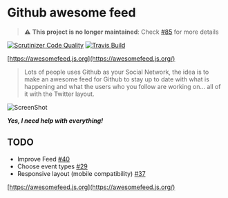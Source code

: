 # Github awesome feed

> :warning: **This project is no longer maintained**: Check [#85](https://github.com/arojunior/awesome-feed/issues/85) for more details

[![Scrutinizer Code Quality](https://scrutinizer-ci.com/g/arojunior/awesome-feed/badges/quality-score.png?b=master)](https://scrutinizer-ci.com/g/arojunior/awesome-feed/?branch=master) [![Travis Build](https://travis-ci.org/arojunior/awesome-feed.svg?branch=master)](https://travis-ci.org/arojunior/awesome-feed)

[https://awesomefeed.js.org](https://awesomefeed.js.org/)

> Lots of people uses Github as your Social Network, the idea is to make an awesome feed for Github to stay up to date with what is happening and what the users who you follow are working on... all of it with the Twitter layout.

![ScreenShot](https://image.ibb.co/e3OwDd/ezgif_com_optimize.gif)

**_Yes, I need help with everything!_**

## TODO

* Improve Feed [#40](https://github.com/arojunior/awesome-feed/issues/40)
* Choose event types [#29](https://github.com/arojunior/awesome-feed/issues/29)
* Responsive layout (mobile compatibility) [#37](https://github.com/arojunior/awesome-feed/issues/37)

[https://awesomefeed.js.org](https://awesomefeed.js.org/)
